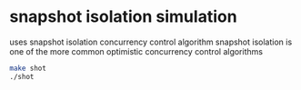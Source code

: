 # snapshot isolation simulation

uses snapshot isolation concurrency control algorithm
snapshot isolation is one of the more common optimistic concurrency control algorithms

```bash
make shot
./shot
```
